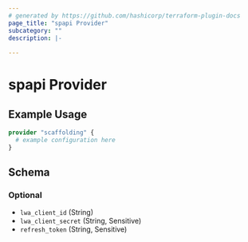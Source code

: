 ```yaml
---
# generated by https://github.com/hashicorp/terraform-plugin-docs
page_title: "spapi Provider"
subcategory: ""
description: |-
  
---
```


# spapi Provider



## Example Usage

```terraform
provider "scaffolding" {
  # example configuration here
}
```

<!-- schema generated by tfplugindocs -->
## Schema

### Optional

- `lwa_client_id` (String)
- `lwa_client_secret` (String, Sensitive)
- `refresh_token` (String, Sensitive)
